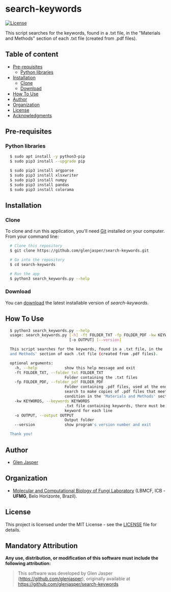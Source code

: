 search-keywords
======================
[![License](https://poser.pugx.org/badges/poser/license.svg)](./LICENSE)

This script searches for the keywords, found in a .txt file, in the "Materials and Methods" section of each .txt file (created from .pdf files).

## Table of content

- [Pre-requisites](#pre-requisites)
    - [Python libraries](#python-libraries)
- [Installation](#installation)
    - [Clone](#clone)
    - [Download](#download)
- [How To Use](#how-to-use)
- [Author](#author)
- [Organization](#organization)
- [License](#license)
- [Acknowledgments](#acknowledgments)

## Pre-requisites

### Python libraries

```sh
  $ sudo apt install -y python3-pip
  $ sudo pip3 install --upgrade pip
```

```sh
  $ sudo pip3 install argparse
  $ sudo pip3 install xlsxwriter
  $ sudo pip3 install numpy
  $ sudo pip3 install pandas
  $ sudo pip3 install colorama
```

## Installation

### Clone

To clone and run this application, you'll need [Git](https://git-scm.com) installed on your computer. From your command line:

```bash
  # Clone this repository
  $ git clone https://github.com/glenjasper/search-keywords.git

  # Go into the repository
  $ cd search-keywords

  # Run the app
  $ python3 search_keywords.py --help
```

### Download

You can [download](https://github.com/glenjasper/search-keywords/archive/master.zip) the latest installable version of _search-keywords_.

## How To Use

```sh  
  $ python3 search_keywords.py --help
  usage: search_keywords.py [-h] -ft FOLDER_TXT -fp FOLDER_PDF -kw KEYWORDS
                            [-o OUTPUT] [--version]

  This script searches for the keywords, found in a .txt file, in the 'Materials
  and Methods' section of each .txt file (created from .pdf files).

  optional arguments:
    -h, --help            show this help message and exit
    -ft FOLDER_TXT, --folder_txt FOLDER_TXT
                          Folder containing the .txt files
    -fp FOLDER_PDF, --folder_pdf FOLDER_PDF
                          Folder containing .pdf files, used at the end of the
                          search to make copies of .pdf files that meet the
                          condition in the 'Materials and Methods' section
    -kw KEYWORDS, --keywords KEYWORDS
                          .txt file containing keywords, there must be one
                          keyword for each line
    -o OUTPUT, --output OUTPUT
                          Output folder
    --version             show program's version number and exit

  Thank you!
```

## Author

* [Glen Jasper](https://github.com/glenjasper)

## Organization
* [Molecular and Computational Biology of Fungi Laboratory](https://sites.icb.ufmg.br/lbmcf/index.html) (LBMCF, ICB - **UFMG**, Belo Horizonte, Brazil).

## License

This project is licensed under the MIT License - see the [LICENSE](./LICENSE) file for details.

## Mandatory Attribution

**Any use, distribution, or modification of this software must include the following attribution:**

> This software was developed by Glen Jasper (https://github.com/glenjasper), originally available at https://github.com/glenjasper/search-keywords
